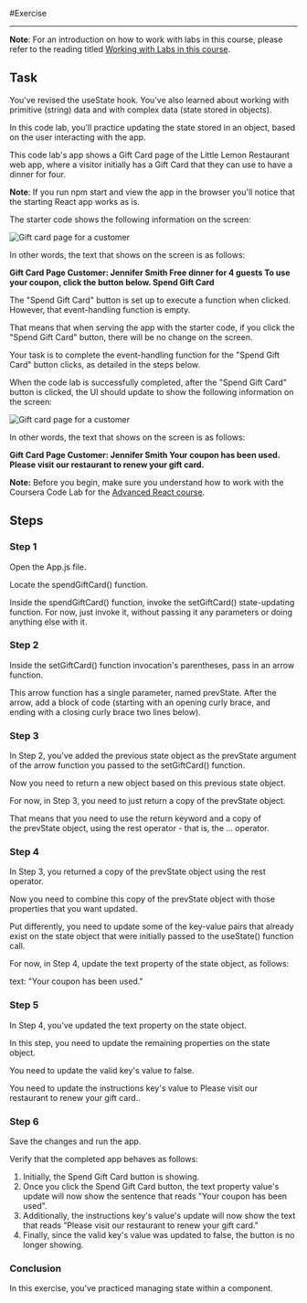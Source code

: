 #Exercise

---

**Note**: For an introduction on how to work with labs in this course, please refer to the reading titled
[Working with Labs in this course](https://www.coursera.org/learn/advanced-react/supplement/htaLX/working-with-labs-in-this-course 'Working with Labs in this course').

## Task

You've revised the useState hook. You've also learned about working with primitive (string) data and with complex data
(state stored in objects).

In this code lab, you'll practice updating the state stored in an object, based on the user interacting with the app.

This code lab's app shows a Gift Card page of the Little Lemon Restaurant web app, where a visitor initially has a Gift
Card that they can use to have a dinner for four.

**Note**: If you run npm start and view the app in the browser you'll notice that the starting React app works as is.

The starter code shows the following information on the screen:

![Gift card page for a customer](https://d3c33hcgiwev3.cloudfront.net/imageAssetProxy.v1/smMc9aMEQOGiwjvw_IOH3w_5e73a3d47841401bb51b8c31989b1ca1_m2l1-04-starting-screen.png?expiry=1702771200000&hmac=25gKVX7IS175qNK_anmFzpzgv7M_hCqx4P5Bacs1Yj0)

In other words, the text that shows on the screen is as follows:

**Gift Card Page Customer: Jennifer Smith Free dinner for 4 guests To use your coupon, click the button below. Spend
Gift Card**

The "Spend Gift Card" button is set up to execute a function when clicked. However, that event-handling function is
empty.

That means that when serving the app with the starter code, if you click the "Spend Gift Card" button, there will be no
change on the screen.

Your task is to complete the event-handling function for the "Spend Gift Card" button clicks, as detailed in the steps
below.

When the code lab is successfully completed, after the "Spend Gift Card" button is clicked, the UI should update to show
the following information on the screen:

![Gift card page for a customer](https://d3c33hcgiwev3.cloudfront.net/imageAssetProxy.v1/ZVWTzdwuSSWnBUf7QpdWQw_8645d9e6625043879e29086ef90fc1a1_m2l1-04-completed.png?expiry=1702771200000&hmac=J2_Sik8wEZE1QL47OrfSGfT3ExCxF2oRplDFtsmwANw)

In other words, the text that shows on the screen is as follows:

**Gift Card Page Customer: Jennifer Smith Your coupon has been used. Please visit our restaurant to renew your gift
card.**

**Note:** Before you begin, make sure you understand how to work with the Coursera Code Lab for
the [Advanced React course](https://www.coursera.org/learn/advanced-react/supplement/htaLX/working-with-labs-in-this-course 'https://www.coursera.org/learn/advanced-react/supplement/htaLX/working-with-labs-in-this-course').

## Steps

### **Step 1**

Open the App.js file.

Locate the spendGiftCard() function.

Inside the spendGiftCard() function, invoke the setGiftCard() state-updating function. For now, just invoke it, without
passing it any parameters or doing anything else with it.

### **Step 2**

Inside the setGiftCard() function invocation's parentheses, pass in an arrow function.

This arrow function has a single parameter, named prevState. After the arrow, add a block of code (starting with an
opening curly brace, and ending with a closing curly brace two lines below).

### **Step 3**

In Step 2, you've added the previous state object as the prevState argument of the arrow function you passed to
the setGiftCard() function.

Now you need to return a new object based on this previous state object.

For now, in Step 3, you need to just return a copy of the prevState object.

That means that you need to use the return keyword and a copy of the prevState object, using the rest operator - that
is, the ... operator.

### **Step 4**

In Step 3, you returned a copy of the prevState object using the rest operator.

Now you need to combine this copy of the prevState object with those properties that you want updated.

Put differently, you need to update some of the key-value pairs that already exist on the state object that were
initially passed to the useState() function call.

For now, in Step 4, update the text property of the state object, as follows:

text: "Your coupon has been used."

### **Step 5**

In Step 4, you've updated the text property on the state object.

In this step, you need to update the remaining properties on the state object.

You need to update the valid key's value to false.

You need to update the instructions key's value to Please visit our restaurant to renew your gift card..

### Step 6

Save the changes and run the app.

Verify that the completed app behaves as follows:

1. Initially, the Spend Gift Card button is showing.
2. Once you click the Spend Gift Card button, the text property value's update will now show the sentence that reads
   "Your coupon has been used".
3. Additionally, the instructions key's value's update will now show the text that reads "Please visit our restaurant to
   renew your gift card."
4. Finally, since the valid key's value was updated to false, the button is no longer showing.

### Conclusion

In this exercise, you've practiced managing state within a component.

